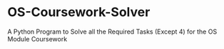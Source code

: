 # OS-Coursework-Solver
A Python Program to Solve all the Required Tasks (Except 4) for the OS Module Coursework
